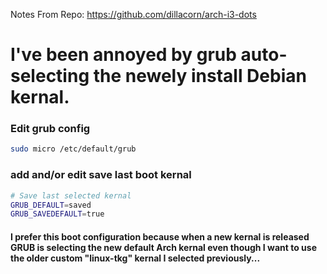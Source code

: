 Notes From Repo: https://github.com/dillacorn/arch-i3-dots

# I've been annoyed by grub auto-selecting the newely install Debian kernal.

### Edit grub config

```sh
sudo micro /etc/default/grub
```

### add and/or edit save last boot kernal
```sh
# Save last selected kernal
GRUB_DEFAULT=saved
GRUB_SAVEDEFAULT=true
```

#### I prefer this boot configuration because when a new kernal is released GRUB is selecting the new default Arch kernal even though I want to use the older custom "linux-tkg" kernal I selected previously...
